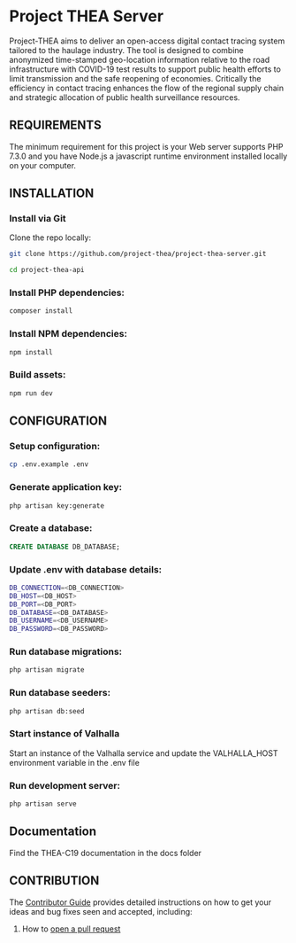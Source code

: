 # Project THEA Server

Project-THEA aims to deliver an open-access digital contact tracing system tailored to the haulage industry. The tool is designed to combine anonymized time-stamped geo-location information relative to the road infrastructure with COVID-19 test results to support public health efforts to limit transmission and the safe reopening of economies. Critically the efficiency in contact tracing enhances the flow of the regional supply chain and strategic allocation of public health surveillance resources.

REQUIREMENTS
------------

The minimum requirement for this project is your Web server supports PHP 7.3.0 and you have 
Node.js a javascript runtime environment installed locally on your computer. 

INSTALLATION
------------

### Install via Git 

Clone the repo locally:

```sh
git clone https://github.com/project-thea/project-thea-server.git

cd project-thea-api

```

### Install PHP dependencies:

```sh
composer install
```

### Install NPM dependencies:

```sh
npm install
```

### Build assets: 

```sh
npm run dev
```

CONFIGURATION
------------

### Setup configuration:

```sh
cp .env.example .env
```

### Generate application key:

```sh
php artisan key:generate
```

### Create a database:

```sql
CREATE DATABASE DB_DATABASE;
```

### Update .env with database details:

```sh
DB_CONNECTION=<DB_CONNECTION>
DB_HOST=<DB_HOST>
DB_PORT=<DB_PORT>
DB_DATABASE=<DB_DATABASE>
DB_USERNAME=<DB_USERNAME>
DB_PASSWORD=<DB_PASSWORD>
```

### Run database migrations:

```sh
php artisan migrate
```

### Run database seeders:

```sh
php artisan db:seed
```

### Start instance of Valhalla

Start an instance of the Valhalla service and update the  VALHALLA_HOST environment variable in the 
.env file

### Run development server:

```sh
php artisan serve
```
## Documentation
Find the THEA-C19 documentation in the docs folder

## CONTRIBUTION

The [Contributor Guide](https://github.com/project-thea/project-thea-server/tree/master/contribution/guide) provides detailed instructions on how to get your ideas and bug fixes seen and accepted, including:

1. How to [open a pull request](https://github.com/project-thea/project-thea-server/tree/master/contribution/guide#setting-up-your-development-environment)
